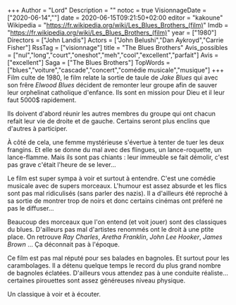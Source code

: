 +++
Author = "Lord"
Description = ""
notoc = true
VisionnageDate = ["2020-06-14",""]
date = 2020-06-15T09:21:50+02:00
editor = "kakoune"
Wikipedia = "https://fr.wikipedia.org/wiki/Les_Blues_Brothers_(film)"
Imdb = "https://fr.wikipedia.org/wiki/Les_Blues_Brothers_(film)"
year = ["1980"]
Directors = ["John Landis"]
Actors = ["John Belushi","Dan Aykroyd","Carrie Fisher"]
RssTag = ["visionnage"]
title = "The Blues Brothers"
Avis_possibles = ["nul","long","court","oneshot","meh","cool","excellent","parfait"]
Avis = ["excellent"] 
Saga = ["The Blues Brothers"]
TopWords = ["blues","voiture","cascade","concert","comédie musicale","musique"]
+++
Film culte de 1980, le film relate la sortie de taule de *Jake Blues* qui avec son frêre *Elwood Blues* décident de remonter leur groupe afin de sauver leur orphelinat catholique d'enfance.
Ils sont en mission pour Dieu et il leur faut 5000$ rapidement.

Ils doivent d'abord réunir les autres membres du groupe qui ont chacun refait leur vie de droite et de gauche.
Certains seront plus enclins que d'autres à participer.

À côté de cela, une femme mystérieuse s'évertue à tenter de tuer les deux frangins.
Et elle se donne du mal avec des flingues, un lance-roquette, un lance-flamme.
Mais ils sont pas chiants : leur immeuble se fait démolir, c'est pas grave c'était l'heure de se lever…

Le film est super sympa à voir et surtout à entendre.
C'est une comédie musicale avec de supers morceaux.
L'humour est assez absurde et les flics sont pas mal ridiculisés (sans parler des nazis).
Il a d'ailleurs été reproché à sa sortie de montrer trop de noirs et donc certains cinémas ont préferé ne pas le diffuser…

Beaucoup des morceaux que l'on entend (et voit jouer) sont des classiques du blues.
D'ailleurs pas mal d'artistes renommés ont le droit à une ptite place.
On retrouve *Ray Charles*, *Aretha Franklin*, *John Lee Hooker*, *James Brown* …
Ça déconnait pas à l'époque.

Ce film est pas mal réputé pour ses balades en bagnoles.
Et surtout pour les carambolages.
Il a détenu quelque temps le record du plus grand nombre de bagnoles éclatées.
D'ailleurs vous attendez pas à une conduite réaliste… certaines pirouettes sont assez généreuses niveau physique.

Un classique à voir et à écouter.
